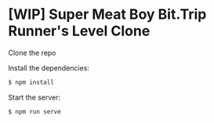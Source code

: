 # [WIP] Super Meat Boy Bit.Trip Runner's Level Clone

Clone the repo

Install the dependencies:

```bash
$ npm install
```

Start the server:

```bash
$ npm run serve
```
